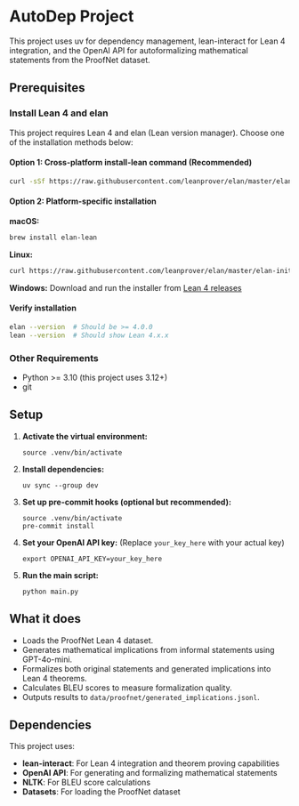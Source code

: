 # AutoDep Project

This project uses uv for dependency management, lean-interact for Lean 4 integration, and the OpenAI API for autoformalizing mathematical statements from the ProofNet dataset.

## Prerequisites

### Install Lean 4 and elan

This project requires Lean 4 and elan (Lean version manager). Choose one of the installation methods below:

#### Option 1: Cross-platform install-lean command (Recommended)
```bash
curl -sSf https://raw.githubusercontent.com/leanprover/elan/master/elan-init.sh | sh
```

#### Option 2: Platform-specific installation

**macOS:**
```bash
brew install elan-lean
```

**Linux:**
```bash
curl https://raw.githubusercontent.com/leanprover/elan/master/elan-init.sh -sSf | sh
```

**Windows:**
Download and run the installer from [Lean 4 releases](https://github.com/leanprover/lean4/releases)

#### Verify installation
```bash
elan --version  # Should be >= 4.0.0
lean --version  # Should show Lean 4.x.x
```

### Other Requirements
- Python >= 3.10 (this project uses 3.12+)
- git

## Setup

1. **Activate the virtual environment:**
   ```
   source .venv/bin/activate
   ```

2. **Install dependencies:**
   ```
   uv sync --group dev
   ```

3. **Set up pre-commit hooks (optional but recommended):**
   ```
   source .venv/bin/activate
   pre-commit install
   ```

4. **Set your OpenAI API key:** (Replace `your_key_here` with your actual key)
   ```
   export OPENAI_API_KEY=your_key_here
   ```

5. **Run the main script:**
   ```
   python main.py
   ```

## What it does
- Loads the ProofNet Lean 4 dataset.
- Generates mathematical implications from informal statements using GPT-4o-mini.
- Formalizes both original statements and generated implications into Lean 4 theorems.
- Calculates BLEU scores to measure formalization quality.
- Outputs results to `data/proofnet/generated_implications.jsonl`.

## Dependencies
This project uses:
- **lean-interact**: For Lean 4 integration and theorem proving capabilities
- **OpenAI API**: For generating and formalizing mathematical statements
- **NLTK**: For BLEU score calculations
- **Datasets**: For loading the ProofNet dataset
